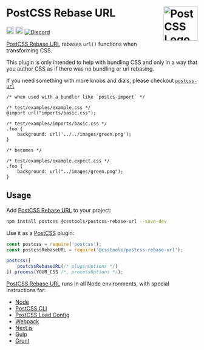 # PostCSS Rebase URL [<img src="https://postcss.github.io/postcss/logo.svg" alt="PostCSS Logo" width="90" height="90" align="right">][PostCSS]

[<img alt="npm version" src="https://img.shields.io/npm/v/@csstools/postcss-rebase-url.svg" height="20">][npm-url] [<img alt="Build Status" src="https://github.com/csstools/postcss-plugins/workflows/test/badge.svg" height="20">][cli-url] [<img alt="Discord" src="https://shields.io/badge/Discord-5865F2?logo=discord&logoColor=white">][discord]

[PostCSS Rebase URL] rebases `url()` functions when transforming CSS.

This plugin is only intended to help with bundling CSS and only in a way that you author CSS as if there was no bundling or url rebasing.

If you need something with more knobs and dials, please checkout [`postcss-url`](https://www.npmjs.com/package/postcss-url)

```pcss
/* when used with a bundler like `postcs-import` */

/* test/examples/example.css */
@import url("imports/basic.css");

/* test/examples/imports/basic.css */
.foo {
	background: url('../../images/green.png');
}

/* becomes */

/* test/examples/example.expect.css */
.foo {
	background: url("../images/green.png");
}
```

## Usage

Add [PostCSS Rebase URL] to your project:

```bash
npm install postcss @csstools/postcss-rebase-url --save-dev
```

Use it as a [PostCSS] plugin:

```js
const postcss = require('postcss');
const postcssRebaseURL = require('@csstools/postcss-rebase-url');

postcss([
	postcssRebaseURL(/* pluginOptions */)
]).process(YOUR_CSS /*, processOptions */);
```

[PostCSS Rebase URL] runs in all Node environments, with special
instructions for:

- [Node](INSTALL.md#node)
- [PostCSS CLI](INSTALL.md#postcss-cli)
- [PostCSS Load Config](INSTALL.md#postcss-load-config)
- [Webpack](INSTALL.md#webpack)
- [Next.js](INSTALL.md#nextjs)
- [Gulp](INSTALL.md#gulp)
- [Grunt](INSTALL.md#grunt)

[cli-url]: https://github.com/csstools/postcss-plugins/actions/workflows/test.yml?query=workflow/test

[discord]: https://discord.gg/bUadyRwkJS
[npm-url]: https://www.npmjs.com/package/@csstools/postcss-rebase-url

[PostCSS]: https://github.com/postcss/postcss
[PostCSS Rebase URL]: https://github.com/csstools/postcss-plugins/tree/main/plugins/postcss-rebase-url
